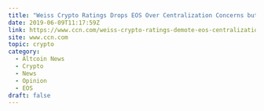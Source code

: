 ```yaml
---
title: "Weiss Crypto Ratings Drops EOS Over Centralization Concerns but Who Cares"
date: 2019-06-09T11:17:59Z
link: https://www.ccn.com/weiss-crypto-ratings-demote-eos-centralization?utm_medium=RSS&utm_source=hune
site: www.ccn.com
topic: crypto
category:
  - Altcoin News
  - Crypto
  - News
  - Opinion
  - EOS
draft: false
---
```

